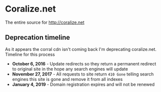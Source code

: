 # Coralize.net

The entire source for http://coralize.net

## Deprecation timeline

As it appears the corral cdn isn't coming back I'm deprecating coralize.net. Timeline for this process

- **October 6, 2016** - Update redirects so they return a permanent redirect to original site in the hope any search engines will update
- **November 27, 2017** - All requests to site return `410 Gone` telling search engines this site is gone and remove it from all indexes
- **January 4, 2019** - Domain registration expires and will not be renewed
